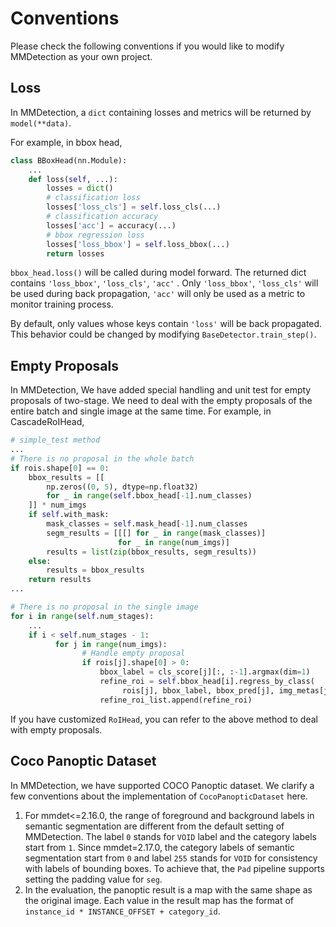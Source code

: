 # Conventions

Please check the following conventions if you would like to modify MMDetection as your own project.

## Loss

In MMDetection, a `dict` containing losses and metrics will be returned by `model(**data)`.

For example, in bbox head,

```python
class BBoxHead(nn.Module):
    ...
    def loss(self, ...):
        losses = dict()
        # classification loss
        losses['loss_cls'] = self.loss_cls(...)
        # classification accuracy
        losses['acc'] = accuracy(...)
        # bbox regression loss
        losses['loss_bbox'] = self.loss_bbox(...)
        return losses
```

`bbox_head.loss()` will be called during model forward.
The returned dict contains `'loss_bbox'`, `'loss_cls'`, `'acc'` .
Only `'loss_bbox'`, `'loss_cls'` will be used during back propagation,
`'acc'` will only be used as a metric to monitor training process.

By default, only values whose keys contain `'loss'` will be back propagated.
This behavior could be changed by modifying `BaseDetector.train_step()`.

## Empty Proposals

In MMDetection, We have added special handling and unit test for empty proposals of two-stage. We need to deal with the empty proposals of the entire batch and single image at the same time. For example, in CascadeRoIHead,

```python
# simple_test method
...
# There is no proposal in the whole batch
if rois.shape[0] == 0:
    bbox_results = [[
        np.zeros((0, 5), dtype=np.float32)
        for _ in range(self.bbox_head[-1].num_classes)
    ]] * num_imgs
    if self.with_mask:
        mask_classes = self.mask_head[-1].num_classes
        segm_results = [[[] for _ in range(mask_classes)]
                        for _ in range(num_imgs)]
        results = list(zip(bbox_results, segm_results))
    else:
        results = bbox_results
    return results
...

# There is no proposal in the single image
for i in range(self.num_stages):
    ...
    if i < self.num_stages - 1:
          for j in range(num_imgs):
                # Handle empty proposal
                if rois[j].shape[0] > 0:
                    bbox_label = cls_score[j][:, :-1].argmax(dim=1)
                    refine_roi = self.bbox_head[i].regress_by_class(
                         rois[j], bbox_label, bbox_pred[j], img_metas[j])
                    refine_roi_list.append(refine_roi)
```

If you have customized `RoIHead`, you can refer to the above method to deal with empty proposals.

## Coco Panoptic Dataset

In MMDetection, we have supported COCO Panoptic dataset. We clarify a few conventions about the implementation of `CocoPanopticDataset` here.

1. For mmdet\<=2.16.0, the range of foreground and background labels in semantic segmentation are different from the default setting of MMDetection. The label `0` stands for `VOID` label and the category labels start from `1`.
   Since mmdet=2.17.0, the category labels of semantic segmentation start from `0` and label `255` stands for `VOID` for consistency with labels of bounding boxes.
   To achieve that, the `Pad` pipeline supports setting the padding value for `seg`.
2. In the evaluation, the panoptic result is a map with the same shape as the original image. Each value in the result map has the format of `instance_id * INSTANCE_OFFSET + category_id`.
